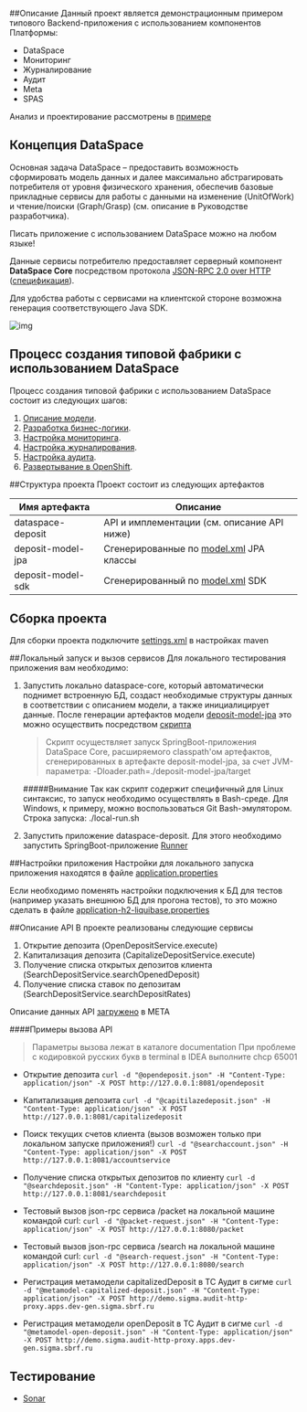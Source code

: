 ##Описание
Данный проект является демонстрационным примером типового Backend-приложения с использованием компонентов Платформы:
* DataSpace
* Мониторинг
* Журналирование
* Аудит
* Meta
* SPAS

Анализ и проектирование рассмотрены в [примере](https://sbtatlas.sigma.sbrf.ru/wiki/pages/viewpage.action?pageId=3313997514)

## Концепция DataSpace
Основная задача DataSpace – предоставить возможность сформировать модель данных и далее максимально абстрагировать потребителя от уровня физического хранения, обеспечив базовые прикладные сервисы для работы с данными на изменение (UnitOfWork) и чтение/поиски (Graph/Grasp) (см. описание в Руководстве разработчика).

Писать приложение с использованием DataSpace можно на любом языке!

Данные сервисы потребителю предоставляет серверный компонент **DataSpace Core** посредством протокола [JSON-RPС 2.0 over HTTP](https://ru.wikipedia.org/wiki/JSON-RPC) ([спецификация](https://www.jsonrpc.org/specification)).

Для удобства работы с сервисами на клиентской стороне возможна генерация соответствующего Java SDK.

![img](documentation/images/image2020-8-28_13-23-32.png)

## Процесс создания типовой фабрики c использованием DataSpace

Процесс создания типовой фабрики с использованием DataSpace состоит из следующих шагов:
1. [Описание модели](https://sbtatlas.sigma.sbrf.ru/wiki/pages/viewpage.action?pageId=2072811788).
2. [Разработка бизнес-логики](https://sbtatlas.sigma.sbrf.ru/wiki/pages/viewpage.action?pageId=2211152290).
3. [Настройка мониторинга](https://sbtatlas.sigma.sbrf.ru/wiki/pages/viewpage.action?pageId=3121022643).
4. [Настройка журналирования](https://sbtatlas.sigma.sbrf.ru/wiki/pages/viewpage.action?pageId=3121022640).
5. [Настройка аудита](https://sbtatlas.sigma.sbrf.ru/wiki/pages/viewpage.action?pageId=3121022639).
6. [Развертывание в OpenShift](https://sbtatlas.sigma.sbrf.ru/wiki/display/SPD/DataSpace-Core+PipelineV4).

##Структура проекта
Проект состоит из следующих артефактов

|Имя артефакта|Описание|
|---|---|
|dataspace-deposit|API и имплементации (см. описание API ниже)|
|deposit-model-jpa|Сгенерированные по [model.xml](https://sbtatlas.sigma.sbrf.ru/stash/projects/PPRBAC/repos/dataspace-client/browse/model/src/main/resources/model/model.xml) JPA классы|
|deposit-model-sdk|Сгенерированный по [model.xml](https://sbtatlas.sigma.sbrf.ru/stash/projects/PPRBAC/repos/dataspace-client/browse/model/src/main/resources/model/model.xml) SDK|

## Сборка проекта
Для сборки проекта подключите [settings.xml](https://sbtatlas.sigma.sbrf.ru/stash/projects/PPRBAC/repos/dataspace-client/browse/config/settings.xml) в настройках maven

##Локальный запуск и вызов сервисов
Для локального тестирования приложения вам необходимо:
1. Запустить локально dataspace-core, который автоматически поднимет встроенную БД, создаст необходимые структуры данных в соответствии с описанием модели, а также инициалицирует данные. После генерации артефактов модели [deposit-model-jpa](https://sbtatlas.sigma.sbrf.ru/stash/projects/PPRBAC/repos/dataspace-client/browse/deposit-model-jpa) это можно осуществить посредством [скрипта](https://sbtatlas.sigma.sbrf.ru/stash/projects/PPRBAC/repos/dataspace-client/browse/documentation/local-run.sh)
    >Скрипт осуществляет запуск SpringBoot-приложения DataSpace Core, расширяемого classpath'ом артефактов, сгенерированных в артефакте deposit-model-jpa, за счет JVM-параметра:
    >-Dloader.path=./deposit-model-jpa/target

    #####Внимание
    Так как скрипт содержит специфичный для Linux синтаксис, то запуск необходимо осуществлять в Bash-среде. Для Windows, к примеру, можно воспользоваться Git Bash-эмулятором.
    Строка запуска: ./local-run.sh

2. Запустить приложение dataspace-deposit. Для этого необходимо запустить SpringBoot-приложение [Runner](https://sbtatlas.sigma.sbrf.ru/stash/projects/PPRBAC/repos/dataspace-client/browse/dataspace-deposit/dataspace-deposit-service/src/main/java/sbp/sbt/dataspace/deposit/Runner.java)

##Настройки приложения
Настройки для локального запуска приложения находятся в файле [application.properties](https://sbtatlas.sigma.sbrf.ru/stash/projects/PPRBAC/repos/dataspace-client/browse/dataspace-deposit/dataspace-deposit-service/src/main/resources/application.properties)

Если необходимо поменять настройки подключения к БД для тестов (например указать внешнюю БД для прогона тестов), то это можно сделать в файле [application-h2-liquibase.properties](https://sbtatlas.sigma.sbrf.ru/stash/projects/PPRBAC/repos/dataspace-client/browse/dataspace-deposit/dataspace-deposit-service/src/test/resources/application-h2-liquibase.properties)

##Описание API
В проекте реализованы следующие сервисы
  1. Открытие депозита (OpenDepositService.execute)
  2. Капитализация депозита (CapitalizeDepositService.execute)
  3. Получение списка открытых депозитов клиента (SearchDepositService.searchOpenedDeposit)
  4. Получение списка ставок по депозитам (SearchDepositService.searchDepositRates)

Описание данных API [загружено](https://meta.sigma.sbrf.ru/index.html?session_state=3c9ba986-3142-4eaa-9f9e-bd4ce99f55a8&code=d974d178-fb36-4aa1-a7f4-0d02298ba9cb.3c9ba986-3142-4eaa-9f9e-bd4ce99f55a8.2ff942cd-826d-4ee4-a13d-fb5cbe640814#/search/API/?q=dataspace) в META

####Примеры вызова API
>Параметры вызова лежат в каталоге documentation
>При проблеме с кодировкой русских букв в terminal в IDEA выполните chcp 65001

* Открытие депозита
    ```curl -d "@opendeposit.json" -H "Content-Type: application/json" -X POST http://127.0.0.1:8081/opendeposit```
* Капитализация депозита
    ```curl -d "@capitilazedeposit.json" -H "Content-Type: application/json" -X POST http://127.0.0.1:8081/capitalizedeposit```
* Поиск текущих счетов клиента (вызов возможен только при локальном запуске приложения!)
    ```curl -d "@searchaccount.json" -H "Content-Type: application/json" -X POST http://127.0.0.1:8081/accountservice```

* Получение списка открытых депозитов по клиенту
    ```curl -d "@searchdeposit.json" -H "Content-Type: application/json" -X POST http://127.0.0.1:8081/searchdeposit```

* Тестовый вызов json-rpc сервиса /packet на локальной машине командой curl:
```curl -d "@packet-request.json" -H "Content-Type: application/json" -X POST http://127.0.0.1:8080/packet```

* Тестовый вызов json-rpc сервиса /search на локальной машине командой curl:
```curl -d "@search-request.json" -H "Content-Type: application/json" -X POST http://127.0.0.1:8080/search```

* Регистрация метамодели capitalizedDeposit в ТС Аудит в сигме
```curl -d "@metamodel-capitalized-deposit.json" -H "Content-Type: application/json" -X POST http://demo.sigma.audit-http-proxy.apps.dev-gen.sigma.sbrf.ru```

* Регистрация метамодели openDeposit в ТС Аудит в сигме
```curl -d "@metamodel-open-deposit.json" -H "Content-Type: application/json" -X POST http://demo.sigma.audit-http-proxy.apps.dev-gen.sigma.sbrf.ru```

##  Тестирование
* [Sonar](sonar.md)
